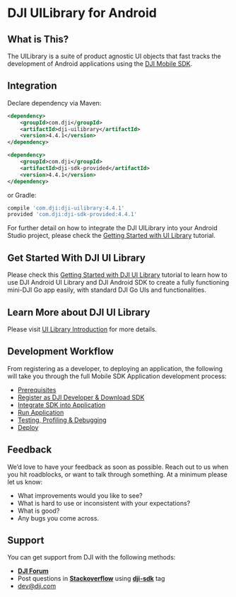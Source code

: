 # DJI UILibrary for Android

## What is This?

The UILibrary is a suite of product agnostic UI objects that fast tracks the development of Android applications using the [DJI Mobile SDK](http://developer.dji.com/mobile-sdk/).

## Integration

Declare dependency via Maven:

~~~xml
<dependency>
    <groupId>com.dji</groupId>
    <artifactId>dji-uilibrary</artifactId>
    <version>4.4.1</version>
</dependency>

<dependency>
    <groupId>com.dji</groupId>
    <artifactId>dji-sdk-provided</artifactId>
    <version>4.4.1</version>
</dependency>
~~~

or Gradle:

~~~groovy
compile 'com.dji:dji-uilibrary:4.4.1'
provided 'com.dji:dji-sdk-provided:4.4.1'
~~~

For further detail on how to integrate the DJI UILibrary into your Android Studio project, please check the [Getting Started with UI Library](http://developer.dji.com/mobile-sdk/documentation/android-tutorials/UILibraryDemo.html#import-maven-dependency) tutorial.

## Get Started With DJI UI Library

Please check this [Getting Started with DJI UI Library](http://developer.dji.com/mobile-sdk/documentation/android-tutorials/UILibraryDemo.html) tutorial to learn how to use DJI Android UI Library and DJI Android SDK to create a fully functioning mini-DJI Go app easily, with standard DJI Go UIs and functionalities.

## Learn More about DJI UI Library

Please visit [UI Library Introduction](http://developer.dji.com/mobile-sdk/documentation/introduction/ui_library_introduction.html) for more details.

## Development Workflow

From registering as a developer, to deploying an application, the following will take you through the full Mobile SDK Application development process:

- [Prerequisites](https://developer.dji.com/mobile-sdk/documentation/application-development-workflow/workflow-prerequisits.html)
- [Register as DJI Developer & Download SDK](https://developer.dji.com/mobile-sdk/documentation/application-development-workflow/workflow-register.html)
- [Integrate SDK into Application](https://developer.dji.com/mobile-sdk/documentation/application-development-workflow/workflow-integrate.html)
- [Run Application](https://developer.dji.com/mobile-sdk/documentation/application-development-workflow/workflow-run.html)
- [Testing, Profiling & Debugging](https://developer.dji.com/mobile-sdk/documentation/application-development-workflow/workflow-testing.html)
- [Deploy](https://developer.dji.com/mobile-sdk/documentation/application-development-workflow/workflow-deploy.html)

## Feedback

We’d love to have your feedback as soon as possible. Reach out to us when you hit roadblocks, or want to talk through something. At a minimum please let us know:

- What improvements would you like to see?
- What is hard to use or inconsistent with your expectations?
- What is good?
- Any bugs you come across.

## Support

You can get support from DJI with the following methods:

- [**DJI Forum**](http://forum.dev.dji.com/en)
- Post questions in [**Stackoverflow**](http://stackoverflow.com) using [**dji-sdk**](http://stackoverflow.com/questions/tagged/dji-sdk) tag
- dev@dji.com


